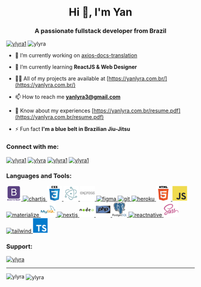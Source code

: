 <h1 align="center">Hi 👋, I'm Yan</h1>
<h3 align="center">A passionate fullstack developer from Brazil</h3>

<p>
  <a href="https://twitter.com/ylyra1" target="blank"><img src="https://img.shields.io/twitter/follow/ylyra1?logo=twitter&style=for-the-badge" alt="ylyra1" /></a>
  <img src="https://komarev.com/ghpvc/?username=ylyra&label=Profile%20views&color=0e75b6&style=flat" alt="ylyra" />
</p>

- 🔭 I’m currently working on [axios-docs-translation](https://github.com/ylyra/axios-docs)

- 🌱 I’m currently learning **ReactJS & Web Designer**

- 👨‍💻 All of my projects are available at [https://yanlyra.com.br/](https://yanlyra.com.br/)

- 📫 How to reach me **yanlyra3@gmail.com**

- 📄 Know about my experiences [https://yanlyra.com.br/resume.pdf](https://yanlyra.com.br/resume.pdf)

- ⚡ Fun fact **I'm a blue belt in Brazilian Jiu-Jitsu**

<h3 align="left">Connect with me:</h3>
<p align="left">
<a href="https://twitter.com/ylyra1" target="blank"><img align="center" src="https://raw.githubusercontent.com/rahuldkjain/github-profile-readme-generator/22064237dce9d9052582c108ace3c161b646dfd9/src/images/icons/Social/twitter.svg" alt="ylyra1" height="30" width="40" /></a>
<a href="https://linkedin.com/in/ylyra" target="blank"><img align="center" src="https://raw.githubusercontent.com/rahuldkjain/github-profile-readme-generator/22064237dce9d9052582c108ace3c161b646dfd9/src/images/icons/Social/linked-in-alt.svg" alt="ylyra" height="30" width="40" /></a>
<a href="https://fb.com/ylyra1" target="blank"><img align="center" src="https://raw.githubusercontent.com/rahuldkjain/github-profile-readme-generator/22064237dce9d9052582c108ace3c161b646dfd9/src/images/icons/Social/facebook.svg" alt="ylyra1" height="30" width="40" /></a>
<a href="https://instagram.com/ylyra1" target="blank"><img align="center" src="https://raw.githubusercontent.com/rahuldkjain/github-profile-readme-generator/22064237dce9d9052582c108ace3c161b646dfd9/src/images/icons/Social/instagram.svg" alt="ylyra1" height="30" width="40" /></a>
</p>

<h3 align="left">Languages and Tools:</h3>
<p align="left"> <a href="https://getbootstrap.com" target="_blank"> <img src="https://raw.githubusercontent.com/devicons/devicon/master/icons/bootstrap/bootstrap-plain-wordmark.svg" alt="bootstrap" width="40" height="40"/> </a> <a href="https://www.chartjs.org" target="_blank"> <img src="https://www.chartjs.org/media/logo-title.svg" alt="chartjs" width="40" height="40"/> </a> <a href="https://www.w3schools.com/css/" target="_blank"> <img src="https://raw.githubusercontent.com/devicons/devicon/master/icons/css3/css3-original-wordmark.svg" alt="css3" width="40" height="40"/> </a> <a href="https://www.electronjs.org" target="_blank"> <img src="https://raw.githubusercontent.com/devicons/devicon/master/icons/electron/electron-original.svg" alt="electron" width="40" height="40"/> </a> <a href="https://expressjs.com" target="_blank"> <img src="https://raw.githubusercontent.com/devicons/devicon/master/icons/express/express-original-wordmark.svg" alt="express" width="40" height="40"/> </a> <a href="https://www.figma.com/" target="_blank"> <img src="https://www.vectorlogo.zone/logos/figma/figma-icon.svg" alt="figma" width="40" height="40"/> </a> <a href="https://git-scm.com/" target="_blank"> <img src="https://www.vectorlogo.zone/logos/git-scm/git-scm-icon.svg" alt="git" width="40" height="40"/> </a> <a href="https://heroku.com" target="_blank"> <img src="https://www.vectorlogo.zone/logos/heroku/heroku-icon.svg" alt="heroku" width="40" height="40"/> </a> <a href="https://www.w3.org/html/" target="_blank"> <img src="https://raw.githubusercontent.com/devicons/devicon/master/icons/html5/html5-original-wordmark.svg" alt="html5" width="40" height="40"/> </a> <a href="https://developer.mozilla.org/en-US/docs/Web/JavaScript" target="_blank"> <img src="https://raw.githubusercontent.com/devicons/devicon/master/icons/javascript/javascript-original.svg" alt="javascript" width="40" height="40"/> </a> <a href="https://materializecss.com/" target="_blank"> <img src="https://raw.githubusercontent.com/prplx/svg-logos/5585531d45d294869c4eaab4d7cf2e9c167710a9/svg/materialize.svg" alt="materialize" width="40" height="40"/> </a> <a href="https://www.mysql.com/" target="_blank"> <img src="https://raw.githubusercontent.com/devicons/devicon/master/icons/mysql/mysql-original-wordmark.svg" alt="mysql" width="40" height="40"/> </a> <a href="https://nextjs.org/" target="_blank"> <img src="https://cdn.worldvectorlogo.com/logos/nextjs-3.svg" alt="nextjs" width="40" height="40"/> </a> <a href="https://nodejs.org" target="_blank"> <img src="https://raw.githubusercontent.com/devicons/devicon/master/icons/nodejs/nodejs-original-wordmark.svg" alt="nodejs" width="40" height="40"/> </a> <a href="https://www.php.net" target="_blank"> <img src="https://raw.githubusercontent.com/devicons/devicon/master/icons/php/php-original.svg" alt="php" width="40" height="40"/> </a> <a href="https://www.postgresql.org" target="_blank"> <img src="https://raw.githubusercontent.com/devicons/devicon/master/icons/postgresql/postgresql-original-wordmark.svg" alt="postgresql" width="40" height="40"/> </a> <a href="https://reactnative.dev/" target="_blank"> <img src="https://reactnative.dev/img/header_logo.svg" alt="reactnative" width="40" height="40"/> </a> <a href="https://sass-lang.com" target="_blank"> <img src="https://raw.githubusercontent.com/devicons/devicon/master/icons/sass/sass-original.svg" alt="sass" width="40" height="40"/> </a> <a href="https://tailwindcss.com/" target="_blank"> <img src="https://www.vectorlogo.zone/logos/tailwindcss/tailwindcss-icon.svg" alt="tailwind" width="40" height="40"/> </a> <a href="https://www.typescriptlang.org/" target="_blank"> <img src="https://raw.githubusercontent.com/devicons/devicon/master/icons/typescript/typescript-original.svg" alt="typescript" width="40" height="40"/> </a> </p>

<h3 align="left">Support:</h3>
<p><a href="https://www.buymeacoffee.com/ylyra"> <img src="https://cdn.buymeacoffee.com/buttons/v2/default-yellow.png" height="50" width="210" alt="ylyra" /></a></p>

_____

<p><img align="left" src="https://github-readme-stats.vercel.app/api/top-langs?username=ylyra&show_icons=true&hide_border=true&count_private=true&theme=vision-friendly-dark&title_color=7159c1&icon_color=7159c1&layout=compact" alt="ylyra" /></p>

<p>&nbsp;<img align="center" src="https://github-readme-stats.vercel.app/api?username=ylyra&show_icons=true&hide_border=true&count_private=true&theme=vision-friendly-dark&title_color=7159c1&icon_color=7159c1&hide=stars,issues" alt="ylyra" /></p>
